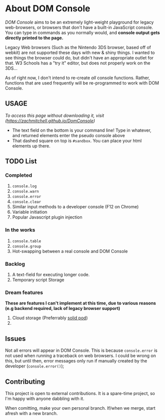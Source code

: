 # About DOM Console

*DOM Console* aims to be an extremely light-weight playground for legacy web-browsers, or browsers that don't have a built-in JavaScript console. You can type in commands as you normally would, and **console output gets directly printed to the page.**

Legacy Web browsers (Such as the Nintendo 3DS browser, based off of webkit) are not supported these days with new & shiny things. I wanted to see things the browser could do, but didn't have an appropriate outlet for that. W3 Schools has a "try it" editor, but does not properly work on the 3DS...

As of right now, I don't intend to re-create *all* console functions. Rather, functions that are used frequently will be re-programmed to work with DOM Console.

## USAGE
*To access this page without downloading it, visit (https://zachmitchell.github.io/DomConsole)*
* The text field on the bottom is your command line! Type in whatever, and returned elements enter the pseudo console above
* That dashed square on top is `#sandbox`. You can place your html elements up there.

## TODO List
### Completed
1. `console.log`
1. `console.warn`
1. `console.error`
1. `console.clear`
1. Similar input methods to a developer console (F12 on Chrome)
1. Variable initiation
1. Popular Javascript plugin injection

### In the works
1. `console.table`
1. `console.group`
1. Hot-swapping between a real console and DOM Console

### Backlog
1. A text-field for executing longer code.
1. Temporary script Storage

### Dream features
**These are features I can't implement at this time, due to various reasons (e.g backend required, lack of legacy browser support)**
1. Cloud storage (Preferrably [solid pod](https://inrupt.com/solid))
1.

## Issues
Not all errors will appear in DOM Console. This is because `console.error` is not used when running a traceback on web browsers. I could be wrong on this, but until then, error messages only run if manually created by the developer (`console.error()`);

## Contributing
This project is open to external contributions. It is a spare-time project, so I'm happy with anyone dabbling with it.

When comitting, make your own personal branch. If/when we merge, start afresh with a new branch.